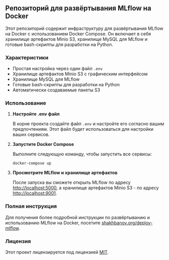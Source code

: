## Репозиторий для развёртывания MLflow на Docker

Этот репозиторий содержит инфраструктуру для развёртывания MLflow на Docker с использованием Docker Compose. Он включает в себя хранилище артефактов Minio S3, хранилище MySQL для MLflow и готовые bash-скрипты для разработки на Python.

### Характеристики

- Простая настройка через один файл `.env`
- Хранилище артефактов Minio S3 с графическим интерфейсом
- Хранилище MySQL для MLflow
- Готовые bash-скрипты для разработки на Python
- Автоматически создаваемые пакеты S3

### Использование

1. **Настройте .env файл**

   В корне проекта создайте файл `.env` и настройте его согласно вашим предпочтениям. Этот файл будет использоваться для настройки ваших сервисов.

2. **Запустите Docker Compose**

   Выполните следующую команду, чтобы запустить все сервисы:

   ```
   docker-compose up
   ```

3. **Просмотрите MLflow и хранилище артефактов**

   После запуска вы сможете открыть MLflow по адресу [http://localhost:5000](http://localhost:5000), а хранилище артефактов Minio S3 - по адресу [http://localhost:9001](http://localhost:9001).

### Полная инструкция

Для получения более подробной инструкции по развёртыванию и использованию MLflow на Docker, посетите [shakhbanov.org/deploy-mlflow](http://shakhbanov.org/deploy-mlflow).


### Лицензия

Этот проект лицензируется под лицензией [MIT](LICENSE).
